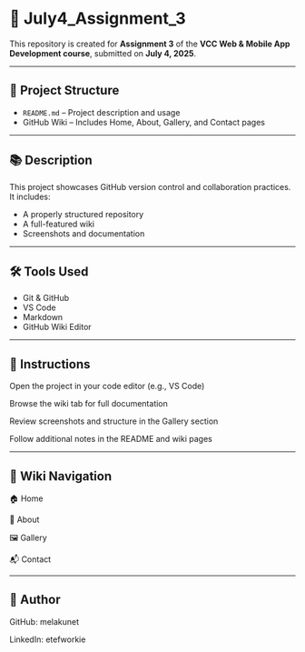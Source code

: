 # 🎯 July4_Assignment_3

This repository is created for **Assignment 3** of the **VCC Web & Mobile App Development course**, submitted on **July 4, 2025**.

---

## 📁 Project Structure

- `README.md` – Project description and usage
- GitHub Wiki – Includes Home, About, Gallery, and Contact pages

---

## 📚 Description

This project showcases GitHub version control and collaboration practices. It includes:
- A properly structured repository
- A full-featured wiki
- Screenshots and documentation

---

## 🛠 Tools Used

- Git & GitHub
- VS Code
- Markdown
- GitHub Wiki Editor

---


## 📘 Instructions
Open the project in your code editor (e.g., VS Code)

Browse the wiki tab for full documentation

Review screenshots and structure in the Gallery section

Follow additional notes in the README and wiki pages

---
## 🔗 Wiki Navigation
🏠 Home

📖 About

🖼️ Gallery

📬 Contact

----
## 👤 Author
GitHub: melakunet

LinkedIn: etefworkie


